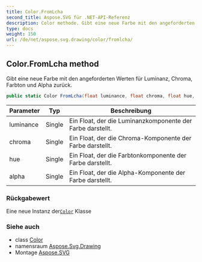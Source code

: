 ```yaml
---
title: Color.FromLcha
second_title: Aspose.SVG für .NET-API-Referenz
description: Color methode. Gibt eine neue Farbe mit den angeforderten Werten für Luminanz Chroma Farbton und Alpha zurück.
type: docs
weight: 150
url: /de/net/aspose.svg.drawing/color/fromlcha/
---
```

## Color.FromLcha method

Gibt eine neue Farbe mit den angeforderten Werten für Luminanz, Chroma, Farbton und Alpha zurück.

```csharp
public static Color FromLcha(float luminance, float chroma, float hue, float alpha)
```

| Parameter | Typ | Beschreibung |
| --- | --- | --- |
| luminance | Single | Ein Float, der die Luminanzkomponente der Farbe darstellt. |
| chroma | Single | Ein Float, der die Chroma-Komponente der Farbe darstellt. |
| hue | Single | Ein Float, der die Farbtonkomponente der Farbe darstellt. |
| alpha | Single | Ein Float, der die Alpha-Komponente der Farbe darstellt. |

### Rückgabewert

Eine neue Instanz der[`Color`](../) Klasse

### Siehe auch

* class [Color](../)
* namensraum [Aspose.Svg.Drawing](../../color/)
* Montage [Aspose.SVG](../../../)


